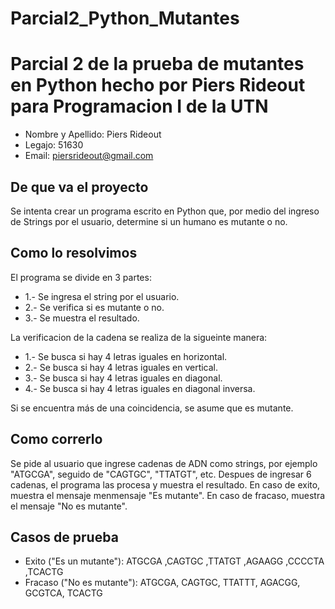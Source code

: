 # Parcial2_Python_Mutantes
# Parcial 2 de la prueba de mutantes en Python hecho por Piers Rideout para Programacion I de la UTN
* Nombre y Apellido: Piers Rideout
* Legajo: 51630
* Email: piersrideout@gmail.com

## De que va el proyecto

Se intenta crear un programa escrito en Python que, por medio del ingreso de Strings por el usuario, determine si un humano es mutante o no.

## Como lo resolvimos

El programa se divide en 3 partes:

* 1.- Se ingresa el string por el usuario.
* 2.- Se verifica si es mutante o no.
* 3.- Se muestra el resultado.

La verificacion de la cadena se realiza de la sigueinte manera:
* 1.- Se busca si hay 4 letras iguales en horizontal.
* 2.- Se busca si hay 4 letras iguales en vertical.
* 3.- Se busca si hay 4 letras iguales en diagonal.
* 4.- Se busca si hay 4 letras iguales en diagonal inversa.

Si se encuentra más de una coincidencia, se asume que es mutante.

## Como correrlo

Se pide al usuario que ingrese cadenas de ADN como strings, por ejemplo "ATGCGA", seguido de "CAGTGC", "TTATGT", etc. Despues de ingresar 6 cadenas, el programa las procesa y muestra el resultado. En caso de exito, muestra el mensaje menmensaje "Es mutante". En caso de fracaso, muestra el mensaje "No es mutante".

## Casos de prueba
* Exito ("Es un mutante"): ATGCGA ,CAGTGC ,TTATGT ,AGAAGG ,CCCCTA ,TCACTG
* Fracaso ("No es mutante"): ATGCGA, CAGTGC, TTATTT, AGACGG, GCGTCA, TCACTG
